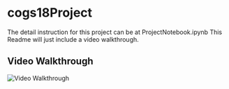 # cogs18Project
The detail instruction for this project can be at ProjectNotebook.ipynb
This Readme will just include a video walkthrough.

## Video Walkthrough
<img src='http://g.recordit.co/vzj0r2vqBt.gif' title='Video Walkthrough' width='' alt='Video Walkthrough' />
